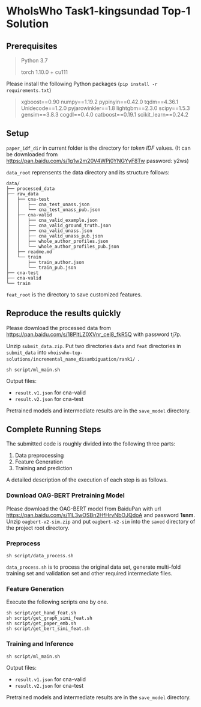 # WhoIsWho Task1-kingsundad Top-1 Solution

## Prerequisites


> Python 3.7
> 
> torch 1.10.0 + cu111

Please install the following Python packages (```pip install -r requirements.txt```)

> xgboost==0.90
> numpy==1.19.2
> pypinyin==0.42.0
> tqdm==4.36.1
> Unidecode==1.2.0
> pyjarowinkler==1.8
> lightgbm==2.3.0
> scipy==1.5.3
> gensim==3.8.3
> cogdl==0.4.0
> catboost==0.19.1
> scikit_learn==0.24.2

## Setup

`paper_idf_dir` in current folder is the directory for *token IDF* values. (It can be downloaded from https://pan.baidu.com/s/1g1w2m20V4WPj0YNGYyF8Tw  password: y2ws)

`data_root` reprensents the data directory and its structure follows:

```
data/
├── processed_data
├── raw_data
│   ├── cna-test
│   │   ├── cna_test_unass.json
│   │   └── cna_test_unass_pub.json
│   ├── cna-valid
│   │   ├── cna_valid_example.json
│   │   ├── cna_valid_ground_truth.json
│   │   ├── cna_valid_unass.json
│   │   ├── cna_valid_unass_pub.json
│   │   ├── whole_author_profiles.json
│   │   └── whole_author_profiles_pub.json
│   ├── readme.md
│   └── train
│       ├── train_author.json
│       └── train_pub.json
├── cna-test
├── cna-valid
└── train

```

`feat_root` is the directory to save customized features.

## Reproduce the results quickly

Please download the processed data from https://pan.baidu.com/s/18PltLZ0XVnr_cel8_fkR5Q with password tj7p.

Unzip `submit_data.zip`. Put two directories `data` and `feat` directories in `submit_data` into `whoiswho-top-solutions/incremental_name_disambiguation/rank1/
`.

```
sh script/ml_main.sh
```

Output files:

- `result.v1.json` for cna-valid 
- `result.v2.json` for cna-test 

Pretrained models and intermediate results are in the `save_model` directory.

## Complete Running Steps

The submitted code is roughly divided into the following three parts:

1. Data preprocessing
2. Feature Generation
3. Training and prediction

A detailed description of the execution of each step is as follows.

### Download OAG-BERT Pretraining Model

Please download the OAG-BERT model from BaiduPan with url https://pan.baidu.com/s/11L3wOSBn2HfHrvNbOJQdoA and password **1snm**. Unzip `oagbert-v2-sim.zip` and put `oagbert-v2-sim` into the `saved` directory of the project root directory.


### Preprocess

```
sh script/data_process.sh
```

`data_process.sh` is to process the original data set, generate multi-fold training set and validation set and other required intermediate files.

### Feature Generation

Execute the following scripts one by one.

```
sh script/get_hand_feat.sh
sh script/get_graph_simi_feat.sh
sh script/get_paper_emb.sh
sh script/get_bert_simi_feat.sh
```


### Training and Inference

```
sh script/ml_main.sh
```

Output files:

- `result.v1.json` for cna-valid 
- `result.v2.json` for cna-test 

Pretrained models and intermediate results are in the `save_model` directory.

